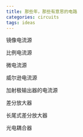```yaml
---
title: 那些年，那些有意思的电路
categories: circuits
tags: ideas
---
```


镜像电流源

比例电流源

微电流源

威尔逊电流源

加射极输出器的电流源

差分放大器

长尾式差分放大器

光电耦合器

